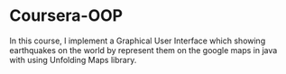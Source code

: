 # Coursera-OOP

In this course, I implement a Graphical User Interface which showing earthquakes on the world by represent them on the google maps in java with using Unfolding Maps library. 
